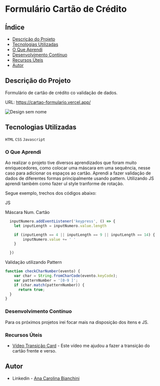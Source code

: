 <h1>Formulário Cartão de Crédito</h1>

## Índice

- [Descrição do Projeto](#descrição-do-projeto)
- [Tecnologias Utilizadas](#tecnologias-utilizadas)
- [O Que Aprendi](#o-que-aprendi)
- [Desenvolvimento Contínuo](#desenvolvimento-contínuo)
- [Recursos Úteis](#recursos-úteis)
- [Autor](#autor)

## Descrição do Projeto 

Formulário de cartão de crédito co validação de dados. 

URL: https://cartao-formulario.vercel.app/

![Design sem nome](https://user-images.githubusercontent.com/122060348/235611608-113cd2db-0e66-4665-9395-baba878eebb8.png)


## Tecnologias Utilizadas

`HTML`
`CSS`
`Javascript`


### O Que Aprendi

Ao realizar o projeto tive diversos aprendizados que foram muito enriquecedores, como colocar uma máscara em uma sequência, nesse caso para adicionar os espaços ao cartão. Aprendi a fazer validação de dados de diferentes formas principalmente usando pattern. Utilizando JS aprendi também como fazer ul style tranforme de rotação. 

Segue exemplo, trechos dos códigos abaixo: 

JS

Máscara Num. Cartão
```js
  inputNumero.addEventListener('keypress', () => {
    let inputLength = inputNumero.value.length

    if (inputLength == 4 || inputLength == 9 || inputLength == 14) {
        inputNumero.value += ' '
    }

  })
```

Validação utilizando Pattern
```js
function checkCharNumber(evento) {
    var char = String.fromCharCode(evento.keyCode);
    var patternNumber = '[0-9 ]';
    if (char.match(patternNumber)) {
      return true;
  }
}
```

### Desenvolvimento Contínuo

Para os próximos projetos irei focar mais na disposição dos itens e JS. 

### Recursos Úteis

- [Vídeo Transição Card](https://www.youtube.com/watch?v=G7_VTWnWz40&t=1047s) - Este vídeo me ajudou a fazer a transição do cartão frente e verso. 

## Autor

- Linkedin - [Ana Carolina Bianchini](https://www.linkedin.com/in/ana-carolina-bianchini-desenvolvedora-front-end/)
